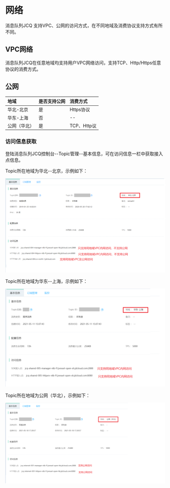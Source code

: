 # 网络
消息队列JCQ 支持VPC、公网的访问方式，在不同地域及消费协议支持方式有所不同。

## VPC网络
消息队列JCQ在任意地域均支持用户VPC网络访问，支持TCP、Http/Https任意协议的消费方式。

## 公网
| 地域	| 是否支持公网	| 消费方式 |
| :- | :- | :- |
|华北-北京 |是| Https协议|
|华东-上海|否|--|
|公网（华北）|是| TCP、Http议|

### 访问信息获取
登陆消息队列JCQ控制台--Topic管理--基本信息，可在访问信息一栏中获取接入点信息。

Topic所在地域为华北--北京，示例如下：

![北京](../../../../../image/Internet-Middleware/Message-Queue/华北北京region.PNG)

Topic所在地域为华东--上海，示例如下：

![上海](../../../../../image/Internet-Middleware/Message-Queue/华东上海region.PNG)

Topic所在地域为公网（华北），示例如下：

![公网](../../../../../image/Internet-Middleware/Message-Queue/公网region.PNG)

